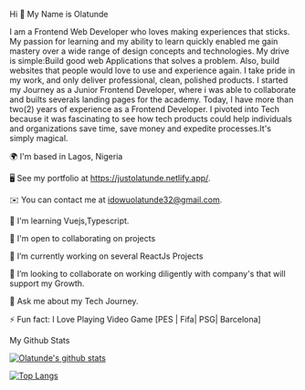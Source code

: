Hi 👋 My Name is Olatunde

I am a Frontend Web Developer who loves making experiences that sticks. My passion for learning and my ability to learn quickly enabled me gain mastery over a wide range of design concepts and technologies. My drive is simple:Build good web Applications that solves a problem. Also, build websites that people would love to use and experience again. I take pride in my work, and only deliver professional, clean, polished products. I started my Journey as a Junior Frontend Developer, where i was able to collaborate and builts severals landing pages for the academy. Today, I have more than two(2) years of experience as a Frontend Developer. I pivoted into Tech because it was fascinating to see how tech products could help individuals and organizations save time, save money and expedite processes.It's simply magical.

🌍  I'm based in Lagos, Nigeria

🖥️  See my portfolio at https://justolatunde.netlify.app/.

✉️  You can contact me at idowuolatunde32@gmail.com.

🧠  I'm learning Vuejs,Typescript.

🤝  I'm open to collaborating on projects

🔭 I’m currently working on several ReactJs Projects

👯 I’m looking to collaborate on working diligently with company's that will support my Growth.

💬 Ask me about my Tech Journey.

⚡ Fun fact: I Love Playing Video Game [PES | Fifa| PSG| Barcelona]


My Github Stats

[![Olatunde's github stats](https://github-readme-stats.vercel.app/api?username=olatunde1)](https://github.com/olatunde1)


[![Top Langs](https://github-readme-stats.vercel.app/api/top-langs/?username=olatunde1&layout=compact)](https://github.com/olatunde1)




